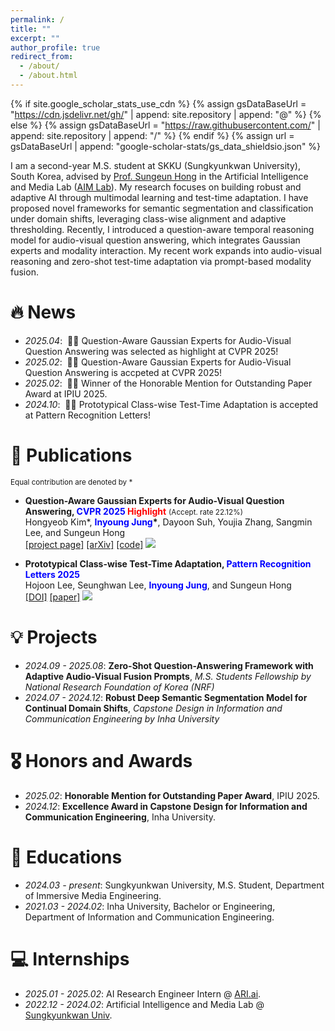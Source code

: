 ```yaml
---
permalink: /
title: ""
excerpt: ""
author_profile: true
redirect_from: 
  - /about/
  - /about.html
---
```


{% if site.google_scholar_stats_use_cdn %}
{% assign gsDataBaseUrl = "https://cdn.jsdelivr.net/gh/" | append: site.repository | append: "@" %}
{% else %}
{% assign gsDataBaseUrl = "https://raw.githubusercontent.com/" | append: site.repository | append: "/" %}
{% endif %}
{% assign url = gsDataBaseUrl | append: "google-scholar-stats/gs_data_shieldsio.json" %}

<span class='anchor' id='about-me'></span>

I am a second-year M.S. student at SKKU (Sungkyunkwan University), South Korea, advised by <a href='https://www.csehong.com/'>Prof. Sungeun Hong</a> in the Artificial Intelligence and Media Lab (<a href='https://aim.skku.edu/home'>AIM Lab</a>). My research focuses on building robust and adaptive AI through multimodal learning and test-time adaptation. I have proposed novel frameworks for semantic segmentation and classification under domain shifts, leveraging class-wise alignment and adaptive thresholding. Recently, I introduced a question-aware temporal reasoning model for audio-visual question answering, which integrates Gaussian experts and modality interaction. My recent work expands into audio-visual reasoning and zero-shot test-time adaptation via prompt-based modality fusion.

<!-- My research interest includes neural machine translation and computer vision. I have published more than 100 papers at the top international AI conferences with total <a href='https://scholar.google.com/citations?user=DhtAFkwAAAAJ'>google scholar citations <strong><span id='total_cit'>260000+</span></strong></a>  -->
<!-- (You can also use google scholar badge <a href='https://scholar.google.com/citations?user=DhtAFkwAAAAJ'><img src="https://img.shields.io/endpoint?url={{ url | url_encode }}&logo=Google%20Scholar&labelColor=f6f6f6&color=9cf&style=flat&label=citations"></a>). -->


# 🔥 News
- *2025.04*: &nbsp;🎉🎉 Question-Aware Gaussian Experts for Audio-Visual Question Answering was selected as highlight at CVPR 2025!
- *2025.02*: &nbsp;🎉🎉 Question-Aware Gaussian Experts for Audio-Visual Question Answering is accpeted at CVPR 2025!
- *2025.02*: &nbsp;🎉🎉 Winner of the Honorable Mention for Outstanding Paper Award at IPIU 2025.
- *2024.10*: &nbsp;🎉🎉 Prototypical Class-wise Test-Time Adaptation is accepted at Pattern Recognition Letters!

# 📝 Publications 
<span style="font-size: smaller;">Equal contribution are denoted by *</span>
<!-- <div class='paper-box'><div class='paper-box-image'><div><div class="badge">CVPR 2016</div><img src='images/qa-tiger.png' alt="sym" width="100%"></div></div> -->
<div class='paper-box-text' markdown="1">

- <strong>Question-Aware Gaussian Experts for Audio-Visual Question Answering, <span style="color:blue">CVPR 2025</span> <span style="color:red">Highlight</span></strong> <span style="font-size: smaller;">(Accept. rate 22.12%)</span><br> Hongyeob Kim*, <strong><span style="color:blue">Inyoung Jung</span>*</strong>, Dayoon Suh, Youjia Zhang, Sangmin Lee, and Sungeun Hong<br>[[project page]](https://aim-skku.github.io/QA-TIGER/) [[arXiv]](https://arxiv.org/abs/2503.04459) [[code]](https://github.com/AIM-SKKU/QA-TIGER) <a href='https://scholar.google.com/citations?view_op=view_citation&hl=ko&user=eiissBIAAAAJ&citation_for_view=eiissBIAAAAJ:d1gkVwhDpl0C'><img src="https://img.shields.io/badge/Google%20Scholar-View-blue?logo=Google%20Scholar&style=flat"></a>
<!-- <img src="https://img.shields.io/endpoint?url={{ url | url_encode }}&logo=Google%20Scholar&labelColor=f6f6f6&color=9cf&style=flat&label=citations"></a> -->

- <strong>Prototypical Class-wise Test-Time Adaptation, <span style="color:blue">Pattern Recognition Letters 2025</span></strong><br>Hojoon Lee, Seunghwan Lee, **<span style="color:blue">Inyoung Jung</span>**, and Sungeun Hong<br>[[DOI]](https://www.google.com/url?q=https%3A%2F%2Fdoi.org%2F10.1016%2Fj.patrec.2024.10.011&sa=D&sntz=1&usg=AOvVaw2V6yZknKj_BL1GeClW6opZ) [[paper]](https://www.sciencedirect.com/science/article/pii/S016786552400299X/pdfft?casa_token=PcnO8FCxc_UAAAAA:R31sNDSXlvyo9gwRaVIUl_r5zqh9oTPoSHg8iepo8G0StOxWF_7q9CP10ZdzJ1oGGC5SZx4fXXI&md5=e83a2446f29e2b60b374c913fb291e36&pid=1-s2.0-S016786552400299X-main.pdf) <a href="https://scholar.google.com/citations?view_op=view_citation&hl=ko&user=eiissBIAAAAJ&citation_for_view=eiissBIAAAAJ:d1gkVwhDpl0C"><img src="https://img.shields.io/badge/Google%20Scholar-View-blue?logo=Google%20Scholar&style=flat"></a>


</div>

# 💡 Projects
- *2024.09 - 2025.08*: <strong>Zero-Shot Question-Answering Framework with Adaptive Audio-Visual Fusion Prompts</strong>, *M.S. Students Fellowship by National Research Foundation of Korea (NRF)*
- *2024.07 - 2024.12*: <strong>Robust Deep Semantic Segmentation Model for Continual Domain Shifts</strong>, *Capstone Design in Information and Communication Engineering by Inha University*

# 🎖 Honors and Awards
- *2025.02*: <strong>Honorable Mention for Outstanding Paper Award</strong>, IPIU 2025.
- *2024.12*: <strong>Excellence Award in Capstone Design for Information and Communication Engineering</strong>, Inha University.

# 📖 Educations
- *2024.03 - present*: Sungkyunkwan University, M.S. Student, Department of Immersive Media Engineering.
- *2021.03 - 2024.02*: Inha University, Bachelor or Engineering, Department of Information and Communication Engineering.

# 💻 Internships
- *2025.01 - 2025.02*: AI Research Engineer Intern @ [ARI.ai](https://www.ariai.io/).
- *2022.12 - 2024.02*: Artificial Intelligence and Media Lab @ [Sungkyunkwan Univ](https://aim.skku.edu/).